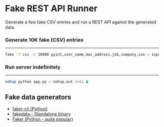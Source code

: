 # Fake REST API Runner

Generate a few fake CSV entries and run a REST API against the generated data.


### Generate 10K fake (CSV) entries
-----------------

```sh
fake -f csv -n 10000 pyint,user_name,mac_address,job,company,ssn > input.csv
```


### Run server indefinitely
-----------------

```bash
nohup python app.py > nohup.out 2>&1 &
```

## Fake data generators

* [faker-cli (Python)](https://github.com/dacort/faker-cli/tree/main)
* [fakedata - Standalone binary](https://github.com/lucapette/fakedata)
* [Faker (Python - quite popular)](https://github.com/joke2k/faker)
